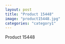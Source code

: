 ```yaml
---
layout: post
title: "Product 15448"
image: "product15448.jpg"
categories: "category1"
---
```

Product 15448
